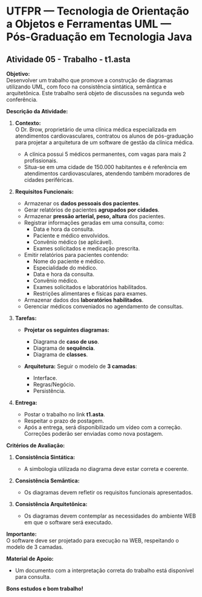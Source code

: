 # UTFPR — Tecnologia de Orientação a Objetos e Ferramentas UML — Pós-Graduação em Tecnologia Java

## Atividade 05 - Trabalho - t1.asta

**Objetivo:**  
Desenvolver um trabalho que promove a construção de diagramas utilizando UML, com foco na consistência sintática, semântica e arquitetônica. Este trabalho será objeto de discussões na segunda web conferência.

**Descrição da Atividade:**

1. **Contexto:**  
   O Dr. Brow, proprietário de uma clínica médica especializada em atendimentos cardiovasculares, contratou os alunos de pós-graduação para projetar a arquitetura de um software de gestão da clínica médica.  
   - A clínica possui 5 médicos permanentes, com vagas para mais 2 profissionais.
   - Situa-se em uma cidade de 150.000 habitantes e é referência em atendimentos cardiovasculares, atendendo também moradores de cidades periféricas.

2. **Requisitos Funcionais:**  
   - Armazenar os **dados pessoais dos pacientes**.
   - Gerar relatórios de pacientes **agrupados por cidades**.
   - Armazenar **pressão arterial, peso, altura** dos pacientes.
   - Registrar informações geradas em uma consulta, como:
     - Data e hora da consulta.
     - Paciente e médico envolvidos.
     - Convênio médico (se aplicável).
     - Exames solicitados e medicação prescrita.
   - Emitir relatórios para pacientes contendo:
     - Nome do paciente e médico.
     - Especialidade do médico.
     - Data e hora da consulta.
     - Convênio médico.
     - Exames solicitados e laboratórios habilitados.
     - Restrições alimentares e físicas para exames.
   - Armazenar dados dos **laboratórios habilitados**.
   - Gerenciar médicos conveniados no agendamento de consultas.

3. **Tarefas:**  
   - **Projetar os seguintes diagramas:**
     - Diagrama de **caso de uso**.
     - Diagrama de **sequência**.
     - Diagrama de **classes**.

   - **Arquitetura:** Seguir o modelo de **3 camadas**:
     - Interface.
     - Regras/Negócio.
     - Persistência.

4. **Entrega:**  
   - Postar o trabalho no link **t1.asta**.
   - Respeitar o prazo de postagem.
   - Após a entrega, será disponibilizado um vídeo com a correção. Correções poderão ser enviadas como nova postagem.

**Critérios de Avaliação:**

1. **Consistência Sintática:**  
   - A simbologia utilizada no diagrama deve estar correta e coerente.

2. **Consistência Semântica:**  
   - Os diagramas devem refletir os requisitos funcionais apresentados.

3. **Consistência Arquitetônica:**  
   - Os diagramas devem contemplar as necessidades do ambiente WEB em que o software será executado.

**Importante:**  
O software deve ser projetado para execução na WEB, respeitando o modelo de 3 camadas.

**Material de Apoio:**
- Um documento com a interpretação correta do trabalho está disponível para consulta.

**Bons estudos e bom trabalho!**
